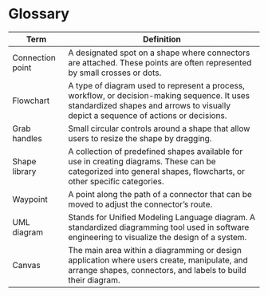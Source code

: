 # Glossary

| Term                      | Definition                              |
|---------------------------|-----------------------------------------|
| Connection point   | A designated spot on a shape where connectors are attached. These points are often represented by small crosses or dots.|
| Flowchart   | A type of diagram used to represent a process, workflow, or decision-making sequence. It uses standardized shapes and arrows to visually depict a sequence of actions or decisions. |
| Grab handles   | Small circular controls around a shape that allow users to resize the shape by dragging. |
| Shape library   | A collection of predefined shapes available for use in creating diagrams. These can be categorized into general shapes, flowcharts, or other specific categories. |
| Waypoint   | A point along the path of a connector that can be moved to adjust the connector’s route. |
| UML diagram   | Stands for Unified Modeling Language diagram. A standardized diagramming tool used in software engineering to visualize the design of a system. |
| Canvas   | The main area within a diagramming or design application where users create, manipulate, and arrange shapes, connectors, and labels to build their diagram. |
